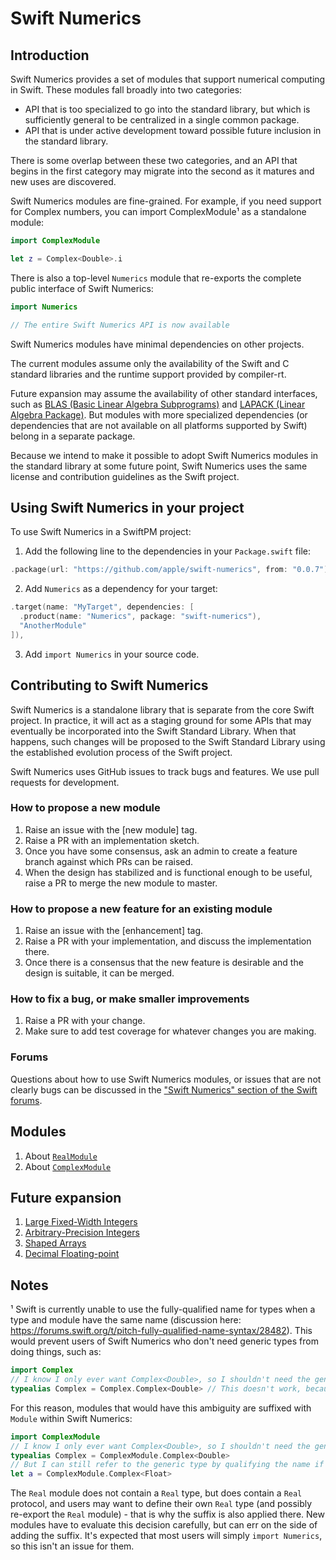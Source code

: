 # Swift Numerics
  
## Introduction

Swift Numerics provides a set of modules that support numerical computing in Swift. These modules fall broadly into two categories:

- API that is too specialized to go into the standard library, but which is sufficiently general to be centralized in a single common package.
- API that is under active development toward possible future inclusion in the standard library.

There is some overlap between these two categories, and an API that begins in the first category may migrate into the second as it matures and new uses are discovered.

Swift Numerics modules are fine-grained. For example, if you need support for Complex numbers, you can import ComplexModule¹ as a standalone module:

```swift
import ComplexModule

let z = Complex<Double>.i
```

There is also a top-level `Numerics` module that re-exports the complete public interface of Swift Numerics:

```swift
import Numerics

// The entire Swift Numerics API is now available
```

Swift Numerics modules have minimal dependencies on other projects.

The current modules assume only the availability of the Swift and C standard libraries and the runtime support provided by compiler-rt.

Future expansion may assume the availability of other standard interfaces, such as [BLAS (Basic Linear Algebra Subprograms)](https://en.wikipedia.org/wiki/Basic_Linear_Algebra_Subprograms) and [LAPACK (Linear Algebra Package)](https://en.wikipedia.org/wiki/LAPACK). But modules with more specialized dependencies (or dependencies that are not available on all platforms supported by Swift) belong in a separate package.

Because we intend to make it possible to adopt Swift Numerics modules in the standard library at some future point, Swift Numerics uses the same license and contribution guidelines as the Swift project.

## Using Swift Numerics in your project

To use Swift Numerics in a SwiftPM project:

1. Add the following line to the dependencies in your `Package.swift` file:

```swift
.package(url: "https://github.com/apple/swift-numerics", from: "0.0.7"),
```

2. Add `Numerics` as a dependency for your target:

```swift
.target(name: "MyTarget", dependencies: [
  .product(name: "Numerics", package: "swift-numerics"),
  "AnotherModule"
]),
```

3. Add `import Numerics` in your source code.

## Contributing to Swift Numerics

Swift Numerics is a standalone library that is separate from the core Swift project. In practice, it will act as a staging ground for some APIs that may eventually be incorporated into the Swift Standard Library. When that happens, such changes will be proposed to the Swift Standard Library using the established evolution process of the Swift project.

Swift Numerics uses GitHub issues to track bugs and features. We use pull requests for development.

### How to propose a new module

1. Raise an issue with the [new module] tag.
2. Raise a PR with an implementation sketch.
3. Once you have some consensus, ask an admin to create a feature branch against which PRs can be raised.
4. When the design has stabilized and is functional enough to be useful, raise a PR to merge the new module to master.

### How to propose a new feature for an existing module

1. Raise an issue with the [enhancement] tag.
2. Raise a PR with your implementation, and discuss the implementation there.
3. Once there is a consensus that the new feature is desirable and the design is suitable, it can be merged.

### How to fix a bug, or make smaller improvements

1. Raise a PR with your change. 
2. Make sure to add test coverage for whatever changes you are making.

### Forums

Questions about how to use Swift Numerics modules, or issues that are not clearly bugs can be discussed in the ["Swift Numerics" section of the Swift forums](https://forums.swift.org/c/related-projects/swift-numerics).

## Modules

1. About [`RealModule`](Sources/RealModule/README.md)
2. About [`ComplexModule`](Sources/ComplexModule/README.md)

## Future expansion

1. [Large Fixed-Width Integers](https://github.com/apple/swift-numerics/issues/4)
2. [Arbitrary-Precision Integers](https://github.com/apple/swift-numerics/issues/5)
3. [Shaped Arrays](https://github.com/apple/swift-numerics/issues/6)
4. [Decimal Floating-point](https://github.com/apple/swift-numerics/issues/7)

## Notes

¹ Swift is currently unable to use the fully-qualified name for types when a type and module have the same name (discussion here: https://forums.swift.org/t/pitch-fully-qualified-name-syntax/28482). This would prevent users of Swift Numerics who don't need generic types from doing things, such as:

```swift
import Complex
// I know I only ever want Complex<Double>, so I shouldn't need the generic parameter.
typealias Complex = Complex.Complex<Double> // This doesn't work, because name lookup fails.
```

For this reason, modules that would have this ambiguity are suffixed with `Module` within Swift Numerics:

```swift
import ComplexModule
// I know I only ever want Complex<Double>, so I shouldn't need the generic parameter.
typealias Complex = ComplexModule.Complex<Double>
// But I can still refer to the generic type by qualifying the name if I need it occasionally:
let a = ComplexModule.Complex<Float>
```

The `Real` module does not contain a `Real` type, but does contain a `Real` protocol, and users may want to define their own `Real` type (and possibly re-export the `Real` module) - that is why the suffix is also applied there. New modules have to evaluate this decision carefully, but can err on the side of adding the suffix. It's expected that most users will simply `import Numerics`, so this isn't an issue for them.
